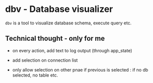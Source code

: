 # dbv - Database visualizer

`dbv` is a tool to visualize database schema, execute query etc.

## Technical thought - only for me

- on every action, add text to log output (through app_state)
- add selection on connection list

- only allow selection on other pnae if previous is selected : if no db selected, no table etc.

